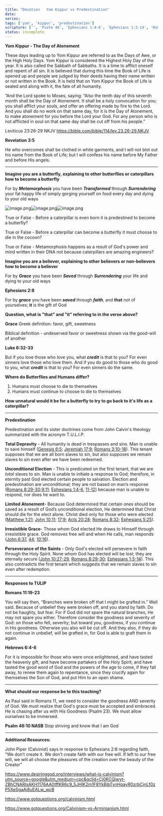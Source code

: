 ```yaml
---
title: "Devotion   Yom Kippur vs Predestination"
date: 
series: 
tags: ['yom', 'kippur', 'predestination']
scripture: ['', 'Psalm 46', 'Ephesians 1:4-6', 'Ephesians 1:3-14', 'Romans 11', 'Luke 6', 'Ephesians 5', 'Matthew 1', 'Ephesians 1', 'John 10', 'Romans 11:19-23', 'Revelation 3', 'Ephesians 2', 'Hebrews 6', 'Jeremiah 17', 'John 6', 'Romans 3:10-18', 'Acts 20', 'Romans 8:29-30', 'themselves\n2', 'Romans 8', 'Hebrews 6:4-6', 'Romans 3', 'Genesis 6', 'Luke 6:32-33', 'John 10:27-29', 'Psalm 23']
status: incomplete
---
```


**Yom Kippur - The Day of Atonement**

These days leading up to Yom Kippur are referred to as the Days of Awe, or the High Holy Days. Yom Kippur is considered the Highest Holy Day of the year. It is also called the Sabbath of Sabbaths. It is a time to afflict oneself and repent of all sin. It is believed that during this time the Book of Life is opened up and people are judged by their deeds having their name written or not written in the Book. It is held that on Yom Kippur the Book of Life is sealed and along with it, the fate of all humanity.

“And the Lord spoke to Moses, saying: “Also the tenth day of this seventh month shall be the Day of Atonement. It shall be a holy convocation for you; you shall afflict your souls, and offer an offering made by fire to the Lord. And you shall do no work on that same day, for it is the Day of Atonement, to make atonement for you before the Lord your God. For any person who is not afflicted in soul on that same day shall be cut off from his people.”

‭‭Leviticus‬ ‭23:26-29‬ ‭NKJV‬‬
https://bible.com/bible/114/lev.23.26-29.NKJV

**Revelation 3:5**

He who overcomes shall be clothed in white garments, and I will not blot out his name from the Book of Life; but I will confess his name before My Father and before His angels.

* * *

**Imagine you are a butterfly, explaining to other butterflies or caterpillars how to become a butterfly**

For by ***Metamorphosis*** you have been ***Transformed*** through ***Surrendering*** your fat happy life of simply gorging yourself on food every day and dying to your old ways

![image.png](image-5.png)![image.png](image-6.png)![image.png](image-4.png)

True or False - Before a caterpillar is even born it is predestined to become a butterfly?

True or False - Before a caterpillar can become a butterfly it must choose to die in the cocoon?

True or False - Metamorphosis happens as a result of God's power and mind written in their DNA not because caterpillars are amazing engineers?

**Imagine you are a believer, explaining to other believers or non-believers how to become a believer**

For by ***Grace*** you have been ***Saved*** through ***Surrendering*** your life and dying to your old ways

**Ephesians 2:8**

For by ***grace*** you have been ***saved*** through ***faith***, and **that** not of yourselves; **it** is the gift of God

**Question, what is "that" and "it" referring to in the verse above?**

**Grace**
Greek definition: favor, gift, sweetness

Biblical definition - undeserved favor or sweetness shown via the good-will of another

**Luke 6:32-33**

But if you love those who love you, what ***credit*** is that to you? For even sinners love those who love them. And if you do good to those who do good to you, what ***credit*** is that to you? For even sinners do the same.

**Where do Butterflies and Humans differ?**

1. Humans must choose to die to themselves
2. Humans must continue to choose to die to themselves

**How unnatural would it be for a butterfly to try to go back to it's life as a caterpillar?**

* * *

**Predestination**

Predestination and its sister doctrines come from John Calvin's theology summarized with the acronym T.U.L.I.P.

**Total Depravity** - All humanity is dead in trespasses and sins. Man is unable to save himself ([Genesis 6:5](https://biblia.com/bible/esv/Gen%206.5); [Jeremiah 17:9](https://biblia.com/bible/esv/Jer%2017.9); [Romans 3:10-18](https://biblia.com/bible/esv/Rom%203.10-18)). This tenant supposes that we are all born slaves to sin, but also supposes we remain slaves to sin even after we have been redeemed.

**Unconditional Election** - This is predicated on the first tenant, that we are *total* slaves to sin. Man is unable to initiate a response to God; therefore, in eternity past God elected certain people to salvation. Election and predestination are unconditional; they are not based on man’s response ([Romans 8:29-30](https://biblia.com/bible/esv/Rom%208.29-30);[9:11](https://biblia.com/bible/esv/Romans%209.11); [Ephesians 1:4-6](https://biblia.com/bible/esv/Eph%201.4-6), [11-12](https://biblia.com/bible/esv/Ephesians%201.11-12)) because man is unable to respond, nor does he want to.

**Limited Atonement**- Because God determined that certain ones should be saved as a result of God’s unconditional election, He determined that Christ should die for the elect alone. Christ died only for those who were elected ([Matthew 1:21](https://biblia.com/bible/esv/Matt%201.21); [John 10:11](https://biblia.com/bible/esv/John%2010.11); [17:9](https://biblia.com/bible/esv/John%2017.9); [Acts 20:28](https://biblia.com/bible/esv/Acts%2020.28); [Romans 8:32](https://biblia.com/bible/esv/Rom%208.32); [Ephesians 5:25](https://biblia.com/bible/esv/Eph%205.25)).

**Irresistible Grace**- Those whom God elected He draws to Himself through irresistible grace. God removes free will and when He calls, man responds ([John 6:37](https://biblia.com/bible/esv/John%206.37), [44](https://biblia.com/bible/esv/John%206.44); [10:16](https://biblia.com/bible/esv/John%2010.16)).

**Perseverance of the Saints** - Only God's elected will persevere in faith through the Holy Spirit. None whom God has elected will be lost; they are eternally secure ([John 10:27-29](https://biblia.com/bible/esv/John%2010.27-29); [Romans 8:29-30](https://biblia.com/bible/esv/Rom%208.29-30); [Ephesians 1:3-14](https://biblia.com/bible/esv/Eph%201.3-14)). This also contradicts the first tenant which suggests that we remain slaves to sin even after redemption.

* * *

**Responses to TULIP**

**Romans 11:19-23**

You will say then, “Branches were broken off that I might be grafted in.” Well said. Because of unbelief they were broken off, and you stand by faith. Do not be haughty, but fear. For if God did not spare the natural branches, He may not spare you either. Therefore consider the goodness and severity of God: on those who fell, severity; but toward you, goodness, if you continue in His goodness. Otherwise you also will be cut off. And they also, if they do not continue in unbelief, will be grafted in, for God is able to graft them in again.

**Hebrews 6:4-6**

For it is impossible for those who were once enlightened, and have tasted the heavenly gift, and have become partakers of the Holy Spirit, and have tasted the good word of God and the powers of the age to come, if they fall away, to renew them again to repentance, since they crucify again for themselves the Son of God, and put Him to an open shame.

* * *

**What should our response be to this teaching?**

As Paul said in Romans 11, we need to consider the goodness AND severity of God. We must realize that God's grace must be accepted and embraced. He is chasing after us with His Goodness (Psalm 23). We must allow ourselves to be immersed.

**Psalm 46:10 NASB**
Stop striving and know that I am God

* * *

**Additional Resources:**

John Piper (Calvinist) says in response to Ephesians 2:8 regarding faith, "We don’t create it. We don’t create faith with our free will. If left to our free will, we will all choose the pleasures of the creation over the beauty of the Creator"

https://www.desiringgod.org/interviews/what-is-calvinism?utm_source=google&utm_medium=cpc&gclid=Cj0KCQjwyt-ZBhCNARIsAKH1176AA0tffKR6c9_5JHIK2m1F8YkBjbTynHqayR0zrbCjnLf0zP5XeSgaAi8uEALw_wcB

https://www.gotquestions.org/calvinism.html

https://www.gotquestions.org/Calvinism-vs-Arminianism.html
